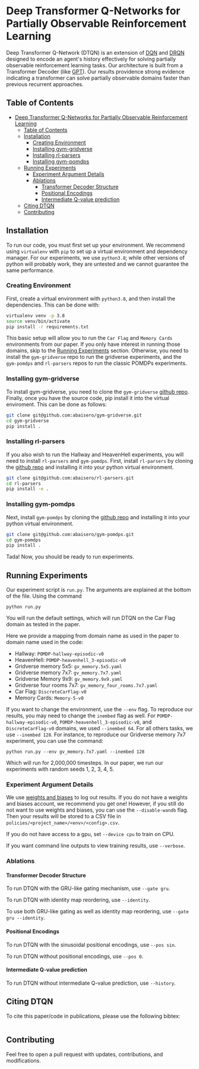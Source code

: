 # Deep Transformer Q-Networks for Partially Observable Reinforcement Learning

Deep Transformer Q-Network (DTQN) is an extension of [DQN](https://www.nature.com/articles/nature14236) and [DRQN](https://arxiv.org/abs/1507.06527) designed to encode an agent's history effectively for solving partially observable reinforcement learning tasks.
Our architecture is built from a Transformer Decoder (like [GPT](https://cdn.openai.com/research-covers/language-unsupervised/language_understanding_paper.pdf)).
Our results providence strong evidence indicating a transformer can solve partially observable domains faster than previous recurrent approaches.

## Table of Contents
- [Deep Transformer Q-Networks for Partially Observable Reinforcement Learning](#deep-transformer-q-networks-for-partially-observable-reinforcement-learning)
  - [Table of Contents](#table-of-contents)
  - [Installation](#installation)
    - [Creating Environment](#creating-environment)
    - [Installing gym-gridverse](#installing-gym-gridverse)
    - [Installing rl-parsers](#installing-rl-parsers)
    - [Installing gym-pomdps](#installing-gym-pomdps)
  - [Running Experiments](#running-experiments)
    - [Experiment Argument Details](#experiment-argument-details)
    - [Ablations](#ablations)
      - [Transformer Decoder Structure](#transformer-decoder-structure)
      - [Positional Encodings](#positional-encodings)
      - [Intermediate Q-value prediction](#intermediate-q-value-prediction)
  - [Citing DTQN](#citing-dtqn)
  - [Contributing](#contributing)

## Installation

To run our code, you must first set up your environment.
We recommend using `virtualenv` with `pip` to set up a virtual environment and dependency manager.
For our experiments, we use `python3.8`; while other versions of python will probably work, they are untested and we cannot guarantee the same performance.

### Creating Environment

First, create a virtual environment with `python3.8`, and then install the dependencies. This can be done with:

```bash
virtualenv venv -p 3.8
source venv/bin/activate
pip install -r requirements.txt
```

This basic setup will allow you to run the `Car Flag` and `Memory Cards` environments from our paper.
If you only have interest in running those domains, skip to the [Running Experiments](#running-experiments) section.
Otherwise, you need to install the `gym-gridverse` repo to run the gridverse experiments, and the `gym-pomdps` and `rl-parsers` repos to run the classic POMDPs experiments.

### Installing gym-gridverse

To install gym-gridverse, you need to clone the `gym-gridverse` [github repo](https://github.com/abaisero/gym-gridverse.git).
Finally, once you have the source code, pip install it into the virtual enviroment.
This can be done as follows:

```bash
git clone git@github.com:abaisero/gym-gridverse.git
cd gym-gridverse
pip install .
```

### Installing rl-parsers

If you also wish to run the Hallway and HeavenHell experiments, you will need to install `rl-parsers` and `gym-pomdps`.
First, install `rl-parsers` by cloning the [github repo](https://github.com/abaisero/rl-parsers.git) and installing it into your python virtual environment.

```bash
git clone git@github.com:abaisero/rl-parsers.git
cd rl-parsers
pip install -e .
```

### Installing gym-pomdps

Next, install `gym-pomdps` by cloning the [github repo](https://github.com/abaisero/gym-pomdps.git) and installing it into your python virtual environment.

```bash
git clone git@github.com:abaisero/gym-pomdps.git
cd gym-pomdps
pip install .
```

Tada! Now, you should be ready to run experiments.

## Running Experiments

Our experiment script is `run.py`. 
The arguments are explained at the bottom of the file.
Using the command
```shell
python run.py
```

You will run the default settings, which will run DTQN on the Car Flag domain as tested in the paper.

Here we provide a mapping from domain name as used in the paper to domain name used in the code:

- Hallway: `POMDP-hallway-episodic-v0`
- HeavenHell: `POMDP-heavenhell_3-episodic-v0`
- Gridverse memory 5x5: `gv_memory.5x5.yaml`
- Gridverse memory 7x7: `gv_memory.7x7.yaml`
- Gridverse Memory 9x9: `gv_memory.9x9.yaml`
- Gridverse four rooms 7x7: `gv_memory_four_rooms.7x7.yaml`
- Car Flag: `DiscreteCarFlag-v0`
- Memory Cards: `Memory-5-v0`

If you want to change the environment, use the `--env` flag. 
To reproduce our results, you may need to change the `inembed` flag as well.
For `POMDP-hallway-episodic-v0`, `POMDP-heavenhell_3-episodic-v0`, and `DiscreteCarFlag-v0` domains, we used `--inembed 64`.
For all others tasks, we use `--inembed 128`.
For instance, to reproduce our Gridverse memory 7x7 experiment, you can use the command:

```shell
python run.py --env gv_memory.7x7.yaml --inembed 128
```

Which will run for 2,000,000 timesteps.
In our paper, we run our experiments with random seeds 1, 2, 3, 4, 5.

### Experiment Argument Details

We use [weights and biases](https://wandb.ai) to log out results.
If you do not have a weights and biases account, we recommend you get one!
However, if you still do not want to use weights and biases, you can use the `--disable-wandb` flag.
Then your results will be stored to a CSV file in `policies/<project_name>/<env>/<config>.csv`.

If you do not have access to a gpu, set `--device cpu` to train on CPU.

If you want command line outputs to view training results, use `--verbose`.

### Ablations

#### Transformer Decoder Structure 
To run DTQN with the GRU-like gating mechanism, use `--gate gru`.

To run DTQN with identity map reordering, use `--identity`.

To use both GRU-like gating as well as identity map reordering, use `--gate gru --identity`.

#### Positional Encodings
To run DTQN with the sinusoidal positional encodings, use `--pos sin`.

To run DTQN without positional encodings, use `--pos 0`.

#### Intermediate Q-value prediction
To run DTQN without intermediate Q-value prediction, use `--history`.

## Citing DTQN

To cite this paper/code in publications, please use the following bibtex:

```

```

## Contributing

Feel free to open a pull request with updates, contributions, and modifications.